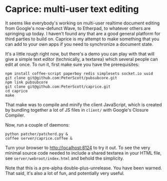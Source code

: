 Caprice: multi-user text editing
=====================

It seems like everybody's working on multi-user realtime document
editing from Google's now-defunct Wave, to Etherpad, to whatever
others are springing up today. I haven't found any that are a good
general platform for third parties to build on. Caprice is my attempt
to make something that you can add to your own apps if you need to
synchronize a document state.

It's a little rough right now, but there's a demo you can play with
that will give a simple text editor (technically, a textarea) which
several people can edit at once. To run it, first make sure you have
the prerequisites:

    npm install coffee-script paperboy redis simplesets socket.io uuid
    git clone git@github.com:PeterScott/pubsubcore.git
    npm link pubsubcore
    git clone git@github.com:PeterScott/caprice.git
    cd caprice
    make

That make was to compile and minify the client JavaScript, which is
created by bundling together a lot of JS files in `client/` with
Google's Closure Compiler.
    
Now, run a couple of daemons:

    python patcher/patcherd.py &
    coffee server/caprice.coffee &
    
Turn your browser to [http://localhost:8124](http://localhost:8124/)
to try it out. To see the very minimal source code needed to include a
shared textarea in your HTML file, see `server/webroot/index.html` and
behold the simplicity.

Note that this is a pre-alpha double-plus-unrelease. You have been warned.
That said, it's also a lot of fun, and potentially very useful.
